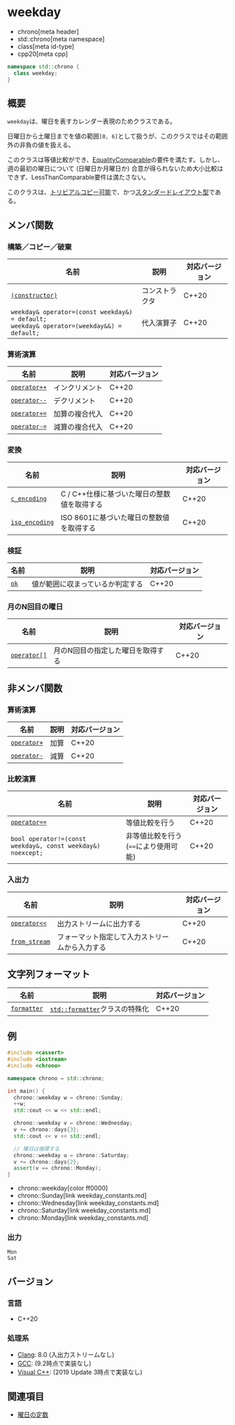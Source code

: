 # weekday
* chrono[meta header]
* std::chrono[meta namespace]
* class[meta id-type]
* cpp20[meta cpp]

```cpp
namespace std::chrono {
  class weekday;
}
```

## 概要
`weekday`は、曜日を表すカレンダー表現のためクラスである。

日曜日から土曜日までを値の範囲`[0, 6]`として扱うが、このクラスではその範囲外の非負の値を扱える。

このクラスは等値比較ができ、[EqualityComparable](/reference/concepts/equality_comparable.md)の要件を満たす。しかし、週の最初の曜日について (日曜日か月曜日か) 合意が得られないため大小比較はできず、LessThanComparable要件は満たさない。

このクラスは、[トリビアルコピー可能](/reference/type_traits/is_trivially_copyable.md)で、かつ[スタンダードレイアウト型](/reference/type_traits/is_standard_layout.md)である。


## メンバ関数
### 構築／コピー／破棄

| 名前 | 説明 | 対応バージョン |
|------|------|----------------|
| [`(constructor)`](weekday/op_constructor.md) | コンストラクタ | C++20 |
| `weekday& operator=(const weekday&) = default;`<br/> `weekday& operator=(weekday&&) = default;` | 代入演算子 | C++20 |


### 算術演算

| 名前 | 説明 | 対応バージョン |
|------|------|----------------|
| [`operator++`](weekday/op_increment.md)    | インクリメント | C++20 |
| [`operator--`](weekday/op_decrement.md)    | デクリメント   | C++20 |
| [`operator+=`](weekday/op_plus_assign.md)  | 加算の複合代入 | C++20 |
| [`operator-=`](weekday/op_minus_assign.md) | 減算の複合代入 | C++20 |


### 変換

| 名前 | 説明 | 対応バージョン |
|------|------|----------------|
| [`c_encoding`](weekday/c_encoding.md) | C / C++仕様に基づいた曜日の整数値を取得する | C++20 |
| [`iso_encoding`](weekday/iso_encoding.md) | ISO 8601に基づいた曜日の整数値を取得する | C++20 |


### 検証

| 名前 | 説明 | 対応バージョン |
|------|------|----------------|
| [`ok`](weekday/ok.md) | 値が範囲に収まっているか判定する | C++20 |


### 月のN回目の曜日

| 名前 | 説明 | 対応バージョン |
|------|------|----------------|
| [`operator[]`](weekday/op_at.md) | 月のN回目の指定した曜日を取得する | C++20 |


## 非メンバ関数
### 算術演算

| 名前 | 説明 | 対応バージョン |
|------|------|----------------|
| [`operator+`](weekday/op_plus.md)  | 加算 | C++20 |
| [`operator-`](weekday/op_minus.md) | 減算 | C++20 |


### 比較演算

| 名前 | 説明 | 対応バージョン |
|------|------|----------------|
| [`operator==`](weekday/op_equal.md) | 等値比較を行う | C++20 |
| `bool operator!=(const weekday&, const weekday&) noexcept;` | 非等値比較を行う (`==`により使用可能) | C++20 |


### 入出力

| 名前 | 説明 | 対応バージョン |
|------|------|----------------|
| [`operator<<`](weekday/op_ostream.md)   | 出力ストリームに出力する | C++20 |
| [`from_stream`](weekday/from_stream.md) | フォーマット指定して入力ストリームから入力する | C++20 |


## 文字列フォーマット

| 名前 | 説明 | 対応バージョン |
|------|------|----------------|
| [`formatter`](weekday/formatter.md) | [`std::formatter`](/reference/format/formatter.md)クラスの特殊化 | C++20 |


## 例
```cpp example
#include <cassert>
#include <iostream>
#include <chrono>

namespace chrono = std::chrono;

int main() {
  chrono::weekday w = chrono::Sunday;
  ++w;
  std::cout << w << std::endl;

  chrono::weekday v = chrono::Wednesday;
  v += chrono::days{3};
  std::cout << v << std::endl;

  // 曜日は循環する
  chrono::weekday u = chrono::Saturday;
  v += chrono::days{2};
  assert(v == chrono::Monday);
}
```
* chrono::weekday[color ff0000]
* chrono::Sunday[link weekday_constants.md]
* chrono::Wednesday[link weekday_constants.md]
* chrono::Saturday[link weekday_constants.md]
* chrono::Monday[link weekday_constants.md]

### 出力
```
Mon
Sat
```

## バージョン
### 言語
- C++20

### 処理系
- [Clang](/implementation.md#clang): 8.0 (入出力ストリームなし)
- [GCC](/implementation.md#gcc): (9.2時点で実装なし)
- [Visual C++](/implementation.md#visual_cpp): (2019 Update 3時点で実装なし)


## 関連項目
- [曜日の定数](weekday_constants.md)

